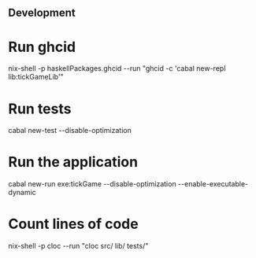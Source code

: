 
## Development

# Run ghcid
nix-shell -p haskellPackages.ghcid --run "ghcid -c 'cabal new-repl lib:tickGameLib'"

# Run tests
cabal new-test --disable-optimization

# Run the application
cabal new-run exe:tickGame --disable-optimization --enable-executable-dynamic

# Count lines of code
nix-shell -p cloc --run "cloc src/ lib/ tests/"
